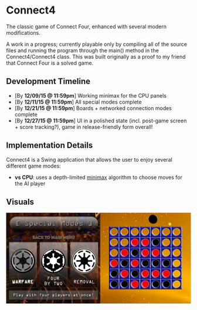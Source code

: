 # Connect4
The classic game of Connect Four, enhanced with several modern modifications. 

A work in a progress; currently playable only by compiling all of the source files and running the program through the main() method in the Connect4/Connect4 class. This was built originally as a proof to my friend that Connect Four is a solved game.

## Development Timeline
- [By **12/09/15 @ 11:59pm**] Working minimax for the CPU panels
- [By **12/11/15 @ 11:59pm**] All special modes complete
- [By **12/21/15 @ 11:59pm**] Boards + networked connection modes complete
- [By **12/27/15 @ 11:59pm**] UI in a polished state (incl. post-game screen + score tracking?), game in release-friendly form overall!

## Implementation Details
Connect4 is a Swing application that allows the user to enjoy several different game modes:

- **vs CPU**: uses a depth-limited [minimax](https://en.wikipedia.org/wiki/Minimax) algorithm to choose moves for the AI player

## Visuals
![alt text](https://github.com/ohjay/Connect4/blob/master/demo_imgs/demo_img1.png "Gameplay screens")
